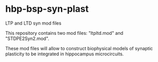 # hbp-bsp-syn-plast
LTP and LTD syn mod files 

This repository contains two mod files: "ltpltd.mod" and "STDPE2Syn2.mod".

These mod files will allow to construct biophysical models of synaptic plasticity 
to be integrated in hippocampus microcircuits.
